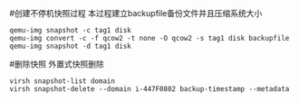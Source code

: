 #创建不停机快照过程
  本过程建立backupfile备份文件并且压缩系统大小

    qemu-img snapshot -c tag1 disk
    qemu-img convert -c -f qcow2 -t none -O qcow2 -s tag1 disk backupfile
    qemu-img snapshot -d tag1 disk

#删除快照
    外置式快照删除

    virsh snapshot-list domain
    virsh snapshot-delete --domain i-447F0802 backup-timestamp --metadata
